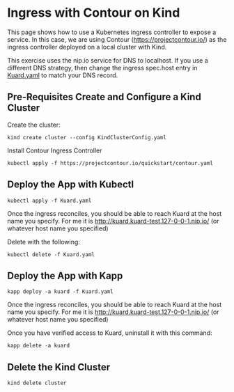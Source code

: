 # Ingress with Contour on Kind

This page shows how to use a Kubernetes ingress controller to expose a service. In this case, we are
using Contour (https://projectcontour.io/) as the ingress controller deployed on a local cluster with Kind.

This exercise uses the nip.io service for DNS to localhost. If you use a different DNS strategy, then
change the ingress spec.host entry in [Kuard.yaml](Kuard.yaml) to match your DNS record.

## Pre-Requisites Create and Configure a Kind Cluster

Create the cluster:
```shell
kind create cluster --config KindClusterConfig.yaml
```

Install Contour Ingress Controller
```shell
kubectl apply -f https://projectcontour.io/quickstart/contour.yaml
```

## Deploy the App with Kubectl

```shell
kubectl apply -f Kuard.yaml
```

Once the ingress reconciles, you should be able to reach Kuard at the host name you specify. For me it is http://kuard.kuard-test.127-0-0-1.nip.io/ (or
whatever host name you specified)

Delete with the following:

```shell
kubectl delete -f Kuard.yaml
```

## Deploy the App with Kapp

```shell
kapp deploy -a kuard -f Kuard.yaml
```

Once the ingress reconciles, you should be able to reach Kuard at the host name you specify. For me it is http://kuard.kuard-test.127-0-0-1.nip.io/ (or
whatever host name you specified)

Once you have verified access to Kuard, uninstall it with this command:

```shell
kapp delete -a kuard
```

## Delete the Kind Cluster

```shell
kind delete cluster
```
